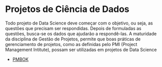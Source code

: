 ﻿# Projetos de Ciência de Dados

Todo projeto de Data Science deve começar com o objetivo, ou seja, as questões que precisam ser respondidas.
Depois de formuladas as questões, busca-se os dados que ajudarão a respondê-las.
A maturidade da disciplina de Gestão de Projetos, permite que boas práticas de gerenciamento de projetos, como as definidas pelo PMI (Project Management Intitute), possam ser utilizadas em projetos de Data Science

* [PMBOK](https://dicasliderancagp.com.br/wp-content/uploads/2018/04/Guia-PMBOK-6%C2%AA-Edi%C3%A7%C3%A3o.pdf) 
